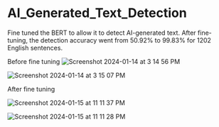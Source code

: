# AI_Generated_Text_Detection
Fine tuned the BERT to allow it to detect AI-generated text. After fine-tuning, the detection accuracy went from 50.92% to 99.83% for 1202 English sentences.




Before fine tuning
![Screenshot 2024-01-14 at 3 14 56 PM](https://github.com/IjustAi/AI_Generated_Text_Detection/assets/95865487/808da78d-68a3-4fd4-8cb5-b6b7bb36434f)

![Screenshot 2024-01-14 at 3 15 07 PM](https://github.com/IjustAi/AI_Generated_Text_Detection/assets/95865487/ae000c64-379f-44ae-8663-cfa7901aa581)










After fine tuning




![Screenshot 2024-01-15 at 11 11 37 PM](https://github.com/IjustAi/AI_Generated_Text_Detection/assets/95865487/438cc8f5-f938-417d-b883-0abaec3ea9ba)

![Screenshot 2024-01-15 at 11 11 28 PM](https://github.com/IjustAi/AI_Generated_Text_Detection/assets/95865487/228ae68b-0ad9-45c1-9cba-b178da7a2093)

